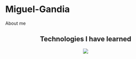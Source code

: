 # Miguel-Gandia
About me
<h2 align="center">Technologies I have learned</h2>
<div align="center">
  <a href="https://skillicons.dev" rel="nofollow">
    <img src="https://skillicons.dev/icons?i=css,html,jquery,js,php,mysql,mongodb,github,vscode,powershell" style="max-width: 100%;">
  </a>
</div>
